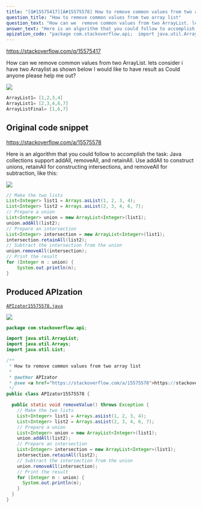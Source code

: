 ```yaml
---
title: "[Q#15575417][A#15575578] How to remove common values from two array list"
question_title: "How to remove common values from two array list"
question_text: "How can we  remove common values from two ArrayList. lets consider i have two Arraylist as shown below I would like to have result as Could anyone please help me out?"
answer_text: "Here is an algorithm that you could follow to accomplish the task: Java collections support addAll, removeAll, and retainAll. Use addAll to construct unions, retainAll for constructing intersections, and removeAll for subtraction, like this:"
apization_code: "package com.stackoverflow.api;  import java.util.ArrayList; import java.util.Arrays; import java.util.List;  /**  * How to remove common values from two array list  *  * @author APIzator  * @see <a href=\"https://stackoverflow.com/a/15575578\">https://stackoverflow.com/a/15575578</a>  */ public class APIzator15575578 {    public static void removeValue() throws Exception {     // Make the two lists     List<Integer> list1 = Arrays.asList(1, 2, 3, 4);     List<Integer> list2 = Arrays.asList(2, 3, 4, 6, 7);     // Prepare a union     List<Integer> union = new ArrayList<Integer>(list1);     union.addAll(list2);     // Prepare an intersection     List<Integer> intersection = new ArrayList<Integer>(list1);     intersection.retainAll(list2);     // Subtract the intersection from the union     union.removeAll(intersection);     // Print the result     for (Integer n : union) {       System.out.println(n);     }   } }"
---
```


https://stackoverflow.com/q/15575417

How can we  remove common values from two ArrayList.
lets consider i have two Arraylist as shown below
I would like to have result as
Could anyone please help me out?


<div class="code-logo"><img src="/stackoverflow.png" /></div>

```java
ArrayList1= [1,2,3,4]
ArrayList1= [2,3,4,6,7]
ArrayListFinal= [1,6,7]
```


## Original code snippet

https://stackoverflow.com/a/15575578

Here is an algorithm that you could follow to accomplish the task:
Java collections support addAll, removeAll, and retainAll. Use addAll to construct unions, retainAll for constructing intersections, and removeAll for subtraction, like this:

<div class="code-logo"><img src="/stackoverflow.png" /></div>

```java
// Make the two lists
List<Integer> list1 = Arrays.asList(1, 2, 3, 4);
List<Integer> list2 = Arrays.asList(2, 3, 4, 6, 7);
// Prepare a union
List<Integer> union = new ArrayList<Integer>(list1);
union.addAll(list2);
// Prepare an intersection
List<Integer> intersection = new ArrayList<Integer>(list1);
intersection.retainAll(list2);
// Subtract the intersection from the union
union.removeAll(intersection);
// Print the result
for (Integer n : union) {
    System.out.println(n);
}
```

## Produced APIzation

[`APIzator15575578.java`](https://github.com/pasqualesalza/apization/raw/main/data/search/APIzator15575578.java)

<div class="code-logo"><img src="/apizator.png" /></div>

```java
package com.stackoverflow.api;

import java.util.ArrayList;
import java.util.Arrays;
import java.util.List;

/**
 * How to remove common values from two array list
 *
 * @author APIzator
 * @see <a href="https://stackoverflow.com/a/15575578">https://stackoverflow.com/a/15575578</a>
 */
public class APIzator15575578 {

  public static void removeValue() throws Exception {
    // Make the two lists
    List<Integer> list1 = Arrays.asList(1, 2, 3, 4);
    List<Integer> list2 = Arrays.asList(2, 3, 4, 6, 7);
    // Prepare a union
    List<Integer> union = new ArrayList<Integer>(list1);
    union.addAll(list2);
    // Prepare an intersection
    List<Integer> intersection = new ArrayList<Integer>(list1);
    intersection.retainAll(list2);
    // Subtract the intersection from the union
    union.removeAll(intersection);
    // Print the result
    for (Integer n : union) {
      System.out.println(n);
    }
  }
}

```